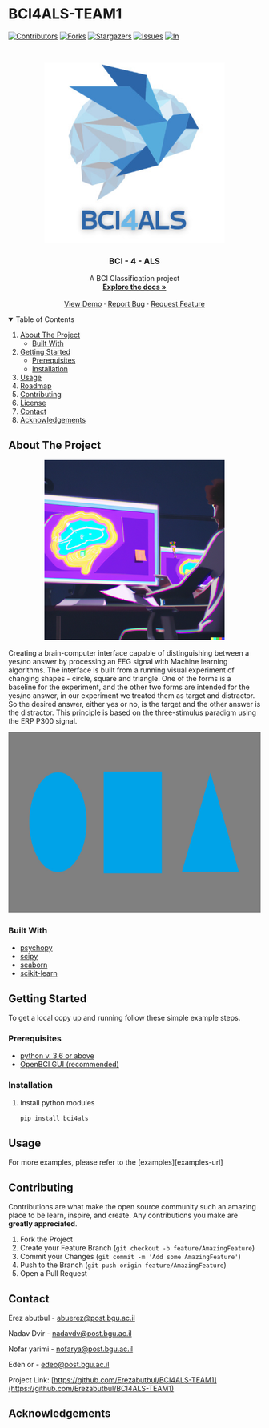 # BCI4ALS-TEAM1
<!-- PROJECT SHIELDS -->
<!--
*** I'm using markdown "reference style" links for readability.
*** Reference links are enclosed in brackets [ ] instead of parentheses ( ).
*** See the bottom of this document for the declaration of the reference variables
*** for contributors-url, forks-url, etc. This is an optional, concise syntax you may use.
*** https://www.markdownguide.org/basic-syntax/#reference-style-links
-->
[![Contributors][contributors-shield]][contributors-url]
[![Forks][forks-shield]][forks-url]
[![Stargazers][stars-shield]][stars-url]
[![Issues][issues-shield]][issues-url]
[![In][linkedin-shield]][linkedin-url]



<!-- PROJECT LOGO -->
<br />
<p align="center">
  <a href="https://github.com/Erezabutbul/BCI4ALS-TEAM1">
    <img src="images/logo.png" alt="Logo" width="360" height="360">
  </a>

  <h3 align="center">BCI - 4 - ALS</h3>

  <p align="center">
    A BCI Classification project
    <br />
    <a href="https://github.com/evyatarluv/BCI-4-ALS/blob/master/Project%20Report.pdf"><strong>Explore the docs »</strong></a>
    <br />
    <br />
    <a href="https://github.com/evyatarluv/BCI-4-ALS">View Demo</a>
    ·
    <a href="https://github.com/evyatarluv/BCI-4-ALS">Report Bug</a>
    ·
    <a href="https://github.com/evyatarluv/BCI-4-ALS">Request Feature</a>
  </p>
</p>



<!-- TABLE OF CONTENTS -->
<details open="open">
  <summary>Table of Contents</summary>
  <ol>
    <li>
      <a href="#about-the-project">About The Project</a>
      <ul>
        <li><a href="#built-with">Built With</a></li>
      </ul>
    </li>
    <li>
      <a href="#getting-started">Getting Started</a>
      <ul>
        <li><a href="#prerequisites">Prerequisites</a></li>
        <li><a href="#installation">Installation</a></li>
      </ul>
    </li>
    <li><a href="#usage">Usage</a></li>
    <li><a href="#roadmap">Roadmap</a></li>
    <li><a href="#contributing">Contributing</a></li>
    <li><a href="#license">License</a></li>
    <li><a href="#contact">Contact</a></li>
    <li><a href="#acknowledgements">Acknowledgements</a></li>
  </ol>
</details>



<!-- ABOUT THE PROJECT -->
## About The Project

<p align="center">
<img src="images/bci.png" alt="bci" width="360" height="360">
</p>

Creating a brain-computer interface capable of distinguishing between a yes/no answer by processing an EEG signal with
Machine learning algorithms. The interface is built from a running visual experiment of changing shapes - circle, square and triangle.
One of the forms is a baseline for the experiment, and the other two forms are intended for the yes/no answer, in our experiment we treated them as target and distractor. So the desired answer, either yes or no, is the target and the other answer is the distractor.
This principle is based on the three-stimulus paradigm using the ERP P300 signal.

<p align="center">
<img src="images/shapes.jpg" alt="shapes" width="720" height="360">
</p>


### Built With

* [psychopy](https://www.psychopy.org/)
* [scipy](https://scipy.org/)
* [seaborn](https://seaborn.pydata.org/)
* [scikit-learn](https://scikit-learn.org/)




<!-- GETTING STARTED -->
## Getting Started

To get a local copy up and running follow these simple example steps.

### Prerequisites

* [python v. 3.6 or above](https://www.python.org/downloads/)
* [OpenBCI GUI (recommended)](https://openbci.com/index.php/downloads)


### Installation


1. Install python modules
   ```sh
   pip install bci4als

   ```




<!-- USAGE EXAMPLES -->
## Usage

For more examples, please refer to the [examples][examples-url]





<!-- CONTRIBUTING -->
## Contributing

Contributions are what make the open source community such an amazing place to be learn, inspire, and create. Any contributions you make are **greatly appreciated**.

1. Fork the Project
2. Create your Feature Branch (`git checkout -b feature/AmazingFeature`)
3. Commit your Changes (`git commit -m 'Add some AmazingFeature'`)
4. Push to the Branch (`git push origin feature/AmazingFeature`)
5. Open a Pull Request




<!-- CONTACT -->
## Contact

Erez abutbul - [abuerez@post.bgu.ac.il ](mailto:abuerez@post.bgu.ac.il )

Nadav Dvir - [nadavdv@post.bgu.ac.il](mailto:nadavdv@post.bgu.ac.il)

Nofar yarimi - [nofarya@post.bgu.ac.il](mailto:nofarya@post.bgu.ac.il)

Eden or - [edeo@post.bgu.ac.il](edeo@post.bgu.ac.il)


Project Link: [https://github.com/Erezabutbul/BCI4ALS-TEAM1](https://github.com/Erezabutbul/BCI4ALS-TEAM1)



<!-- ACKNOWLEDGEMENTS -->
## Acknowledgements





<!-- MARKDOWN LINKS & IMAGES -->
<!-- https://www.markdownguide.org/basic-syntax/#reference-style-links -->
[contributors-shield]: https://img.shields.io/github/contributors/Erezabutbul/BCI4ALS-TEAM1.svg?style=for-the-badge
[contributors-url]: https://github.com/Erezabutbul/BCI4ALS-TEAM1/graphs/contributors
[forks-shield]: https://img.shields.io/github/forks/Erezabutbul/BCI4ALS-TEAM1.svg?style=for-the-badge
[forks-url]: https://github.com/Erezabutbul/BCI4ALS-TEAM1/network/members
[stars-shield]: https://img.shields.io/github/stars/Erezabutbul/BCI4ALS-TEAM1.svg?style=for-the-badge
[stars-url]: https://github.com/evyatarluv/BCI-4-ALS/stargazers
[issues-shield]: https://img.shields.io/github/issues/Erezabutbul/BCI4ALS-TEAM1.svg?style=for-the-badge
[issues-url]: https://github.com/Erezabutbul/BCI4ALS-TEAM1/issues
[linkedin-shield]: https://img.shields.io/badge/-LinkedIn-black.svg?style=for-the-badge&logo=linkedin&colorB=555
[linkedin-url]: https://www.linkedin.com/in/erez-abutbul-82773b21a/
[product-screenshot]: images/screenshot.png
[docs-url]: https://github.com/Erezabutbul/BCI4ALS-TEAM1


